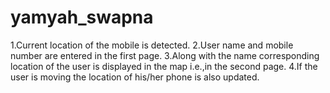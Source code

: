 # yamyah_swapna
1.Current location of the mobile is detected.
2.User name and mobile number are entered in the first page.
3.Along with the name corresponding location of the user is displayed in the map i.e.,in the second page.
4.If the user is moving the location of his/her phone is also updated.
